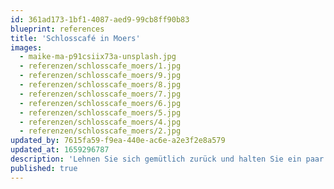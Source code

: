 ```yaml
---
id: 361ad173-1bf1-4087-aed9-99cb8ff90b83
blueprint: references
title: 'Schlosscafé in Moers'
images:
  - maike-ma-p91csiix73a-unsplash.jpg
  - referenzen/schlosscafe_moers/1.jpg
  - referenzen/schlosscafe_moers/9.jpg
  - referenzen/schlosscafe_moers/8.jpg
  - referenzen/schlosscafe_moers/7.jpg
  - referenzen/schlosscafe_moers/6.jpg
  - referenzen/schlosscafe_moers/5.jpg
  - referenzen/schlosscafe_moers/4.jpg
  - referenzen/schlosscafe_moers/2.jpg
updated_by: 7615fa59-f9ea-440e-ac6e-a2e3f2e8a579
updated_at: 1659296787
description: 'Lehnen Sie sich gemütlich zurück und halten Sie ein paar Minuten inne. Erleben Sie Momente der Ruhe und Entspannung.'
published: true
---
```

